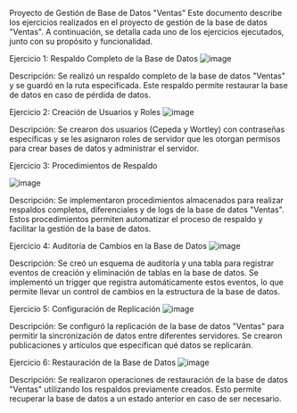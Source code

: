 Proyecto de Gestión de Base de Datos "Ventas"
Este documento describe los ejercicios realizados en el proyecto de gestión de la base de datos "Ventas". A continuación, se detalla cada uno de los ejercicios ejecutados, junto con su propósito y funcionalidad.

Ejercicio 1: Respaldo Completo de la Base de Datos
![image](https://github.com/user-attachments/assets/8bf17460-1a70-49d1-9a0b-1921a02eb106)



Descripción: Se realizó un respaldo completo de la base de datos "Ventas" y se guardó en la ruta especificada. Este respaldo permite restaurar la base de datos en caso de pérdida de datos.

Ejercicio 2: Creación de Usuarios y Roles
![image](https://github.com/user-attachments/assets/fccb3c20-ca70-441b-b283-ebd5cffad994)

Descripción: Se crearon dos usuarios (Cepeda y Wortley) con contraseñas específicas y se les asignaron roles de servidor que les otorgan permisos para crear bases de datos y administrar el servidor.

Ejercicio 3: Procedimientos de Respaldo

![image](https://github.com/user-attachments/assets/4374a160-46e2-4d76-a12f-a81df917560b)

Descripción: Se implementaron procedimientos almacenados para realizar respaldos completos, diferenciales y de logs de la base de datos "Ventas". Estos procedimientos permiten automatizar el proceso de respaldo y facilitar la gestión de la base de datos.

Ejercicio 4: Auditoría de Cambios en la Base de Datos
![image](https://github.com/user-attachments/assets/70a668a5-d0a6-4b36-aeca-284273b04ae1)

Descripción: Se creó un esquema de auditoría y una tabla para registrar eventos de creación y eliminación de tablas en la base de datos. Se implementó un trigger que registra automáticamente estos eventos, lo que permite llevar un control de cambios en la estructura de la base de datos.

Ejercicio 5: Configuración de Replicación
![image](https://github.com/user-attachments/assets/1a6e6678-81d3-40b5-9eda-a352cd0b11a5)

Descripción: Se configuró la replicación de la base de datos "Ventas" para permitir la sincronización de datos entre diferentes servidores. Se crearon publicaciones y artículos que especifican qué datos se replicarán.

Ejercicio 6: Restauración de la Base de Datos
![image](https://github.com/user-attachments/assets/d2da7e1a-a364-43a5-b741-777af1c74d73)

Descripción: Se realizaron operaciones de restauración de la base de datos "Ventas" utilizando los respaldos previamente creados. Esto permite recuperar la base de datos a un estado anterior en caso de ser necesario.

